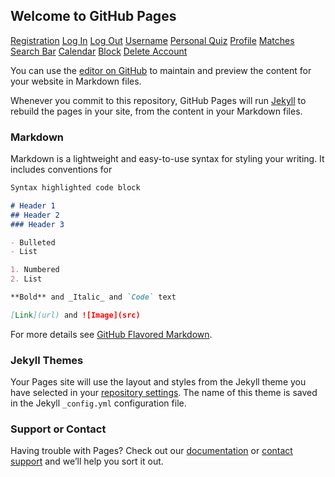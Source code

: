 ## Welcome to GitHub Pages

[Registration](Registration.html)
[Log In](Log-In.html)
[Log Out](Log-Out.html)
[Username](Username.html)
[Personal Quiz](Personal-Quiz.html)
[Profile](Profile.html)
[Matches](Matches.html)
[Search Bar](Search-Bar.html)
[Calendar](Calendar.html)
[Block](Block.html)
[Delete Account](Delete-Account)




You can use the [editor on GitHub](https://github.com/Bren232/Dateful/edit/gh-pages/index.md) to maintain and preview the content for your website in Markdown files.

Whenever you commit to this repository, GitHub Pages will run [Jekyll](https://jekyllrb.com/) to rebuild the pages in your site, from the content in your Markdown files.

### Markdown

Markdown is a lightweight and easy-to-use syntax for styling your writing. It includes conventions for

```markdown
Syntax highlighted code block

# Header 1
## Header 2
### Header 3

- Bulleted
- List

1. Numbered
2. List

**Bold** and _Italic_ and `Code` text

[Link](url) and ![Image](src)
```

For more details see [GitHub Flavored Markdown](https://guides.github.com/features/mastering-markdown/).

### Jekyll Themes

Your Pages site will use the layout and styles from the Jekyll theme you have selected in your [repository settings](https://github.com/Bren232/Dateful/settings). The name of this theme is saved in the Jekyll `_config.yml` configuration file.

### Support or Contact

Having trouble with Pages? Check out our [documentation](https://docs.github.com/categories/github-pages-basics/) or [contact support](https://support.github.com/contact) and we’ll help you sort it out.

